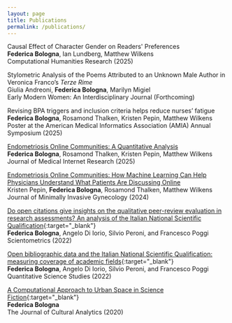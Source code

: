 ```yaml
---
layout: page
title: Publications
permalink: /publications/
---
```



Causal Effect of Character Gender on Readers' Preferences <br/>
**Federica Bologna**, Ian Lundberg, Matthew Wilkens <br/>
Computational Humanities Research (2025) <br/>

Stylometric Analysis of the Poems Attributed to an Unknown Male Author in Veronica Franco’s _Terze Rime_ <br/>
Giulia Andreoni, **Federica Bologna**, Marilyn Migiel  <br/>
Early Modern Women: An Interdisciplinary Journal (Forthcoming) <br/>

Revising BPA triggers and inclusion criteria helps reduce nurses’ fatigue <br/>
**Federica Bologna**, Rosamond Thalken, Kristen Pepin, Matthew Wilkens <br/>
Poster at the American Medical Informatics Association (AMIA) Annual Symposium (2025) <br/>

[Endometriosis Online Communities: A Quantitative Analysis](https://doi.org/10.2196/57987) <br/>
**Federica Bologna**, Rosamond Thalken, Kristen Pepin, Matthew Wilkens <br/>
Journal of Medical Internet Research (2025) <br/>

[Endometriosis Online Communities: How Machine Learning Can Help Physicians Understand What Patients Are Discussing Online](https://doi.org/10.1016/j.jmig.2024.08.001) <br/>
Kristen Pepin, **Federica Bologna**, Rosamond Thalken, Matthew Wilkens <br/>
Journal of Minimally Invasive Gynecology (2024) <br/>

[Do open citations give insights on the qualitative peer-review evaluation in research assessments? An analysis of the Italian National Scientific Qualification](https://doi.org/10.1007/s11192-022-04581-6){:target="_blank"}  <br/>
**Federica Bologna**, Angelo Di Iorio, Silvio Peroni, and Francesco Poggi  <br/>
Scientometrics (2022) <br/>

[Open bibliographic data and the Italian National Scientific Qualification: measuring coverage of academic fields](https://doi.org/10.1162/qss_a_00203){:target="_blank"}  <br/>
**Federica Bologna**, Angelo Di Iorio, Silvio Peroni, and Francesco Poggi  <br/>
Quantitative Science Studies (2022) <br/>

[A Computational Approach to Urban Space in Science Fiction](https://doi.org/10.22148/001c.18120){:target="_blank"}   
**Federica Bologna** <br/>
The Journal of Cultural Analytics (2020) <br/>
